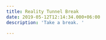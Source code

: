 ```yaml
---
title: Reality Tunnel Break
date: 2019-05-12T12:14:34.000+06:00
description: 'Take a break. '

---
```

